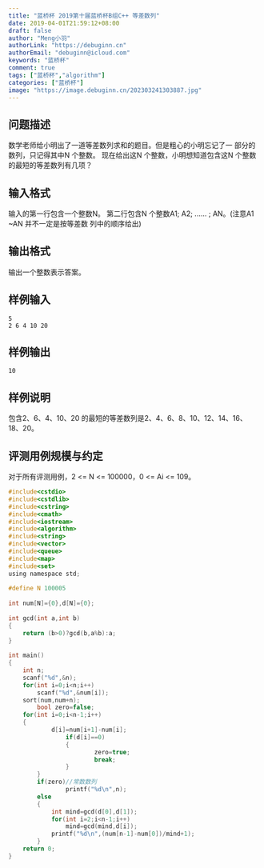```yaml
---
title: "蓝桥杯 2019第十届蓝桥杯B组C++ 等差数列"
date: 2019-04-01T21:59:12+08:00
draft: false
author: "Meng小羽"
authorLink: "https://debuginn.cn"
authorEmail: "debuginn@icloud.com"
keywords: "蓝桥杯"
comment: true
tags: ["蓝桥杯","algorithm"]
categories: ["蓝桥杯"]
image: "https://image.debuginn.cn/202303241303887.jpg"
---
```


## 问题描述

数学老师给小明出了一道等差数列求和的题目。但是粗心的小明忘记了一
部分的数列，只记得其中N 个整数。
现在给出这N 个整数，小明想知道包含这N 个整数的最短的等差数列有几项？

## 输入格式

输入的第一行包含一个整数N。
第二行包含N 个整数A1; A2; ...... ; AN。(注意A1 ~AN 并不一定是按等差数
列中的顺序给出)

## 输出格式

输出一个整数表示答案。

## 样例输入

```shell
5
2 6 4 10 20
```

## 样例输出

```shell
10
```

## 样例说明

包含2、6、4、10、20 的最短的等差数列是2、4、6、8、10、12、14、16、
18、20。

## 评测用例规模与约定

对于所有评测用例，2 <= N <= 100000，0 <= Ai <= 109。

```c
#include<cstdio>
#include<cstdlib>
#include<cstring>
#include<cmath>
#include<iostream>
#include<algorithm>
#include<string>
#include<vector>
#include<queue>
#include<map>
#include<set>
using namespace std;
 
#define N 100005
 
int num[N]={0},d[N]={0};
 
int gcd(int a,int b)
{
	return (b>0)?gcd(b,a%b):a;
}
 
int main()
{
	int n;
	scanf("%d",&n);
	for(int i=0;i<n;i++)
		scanf("%d",&num[i]);
	sort(num,num+n);
        bool zero=false;
	for(int i=0;i<n-1;i++)
	{
	        d[i]=num[i+1]-num[i];
                if(d[i]==0)
                {
                        zero=true;
                        break;
                }
        }
        if(zero)//常数数列
                printf("%d\n",n);
        else
        {
	        int mind=gcd(d[0],d[1]);
	        for(int i=2;i<n-1;i++)
		        mind=gcd(mind,d[i]);
	        printf("%d\n",(num[n-1]-num[0])/mind+1);
        }
	return 0;
}
```